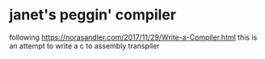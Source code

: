 # janet's peggin' compiler

following https://norasandler.com/2017/11/29/Write-a-Compiler.html this is an attempt to write a c to assembly transpiler